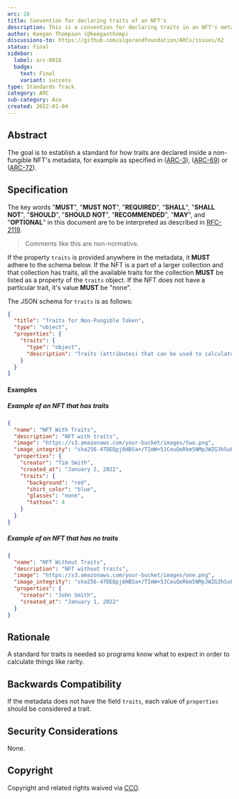 ```yaml
---
arc: 16
title: Convention for declaring traits of an NFT's
description: This is a convention for declaring traits in an NFT's metadata.
author: Keegan Thompson (@keeganthomp)
discussions-to: https://github.com/algorandfoundation/ARCs/issues/62
status: Final
sidebar:
  label: arc-0016
  badge:
    text: Final
    variant: success
type: Standards Track
category: ARC
sub-category: Asa
created: 2022-01-04
---
```


## Abstract

The goal is to establish a standard for how traits are declared inside a non-fungible NFT's metadata, for example as specified in ([ARC-3](/arc-standards/arc-0003)), ([ARC-69](/arc-standards/arc-0069)) or ([ARC-72](/arc-standards/arc-0072)).

## Specification

The key words "**MUST**", "**MUST NOT**", "**REQUIRED**", "**SHALL**", "**SHALL NOT**", "**SHOULD**", "**SHOULD NOT**", "**RECOMMENDED**", "**MAY**", and "**OPTIONAL**" in this document are to be interpreted as described in <a href="https://www.ietf.org/rfc/rfc2119.txt">RFC-2119</a>.

> Comments like this are non-normative.

If the property `traits` is provided anywhere in the metadata, it **MUST** adhere to the schema below.
If the NFT is a part of a larger collection and that collection has traits, all the available traits for the collection **MUST** be listed as a property of the `traits` object.
If the NFT does not have a particular trait, it's value **MUST** be "none".

The JSON schema for `traits` is as follows:

```json
{
  "title": "Traits for Non-Fungible Token",
  "type": "object",
  "properties": {
    "traits": {
      "type": "object",
      "description": "Traits (attributes) that can be used to calculate things like rarity. Values may be strings or numbers"
    }
  }
}
```

#### Examples

##### Example of an NFT that has traits

```json
{
  "name": "NFT With Traits",
  "description": "NFT with traits",
  "image": "https://s3.amazonaws.com/your-bucket/images/two.png",
  "image_integrity": "sha256-47DEQpj8HBSa+/TImW+5JCeuQeRkm5NMpJWZG3hSuFU=",
  "properties": {
    "creator": "Tim Smith",
    "created_at": "January 2, 2022",
    "traits": {
      "background": "red",
      "shirt_color": "blue",
      "glasses": "none",
      "tattoos": 4
    }
  }
}
```

##### Example of an NFT that has no traits

```json
{
  "name": "NFT Without Traits",
  "description": "NFT without traits",
  "image": "https://s3.amazonaws.com/your-bucket/images/one.png",
  "image_integrity": "sha256-47DEQpj8HBSa+/TImW+5JCeuQeRkm5NMpJWZG3hSuFU=",
  "properties": {
    "creator": "John Smith",
    "created_at": "January 1, 2022"
  }
}
```

## Rationale

A standard for traits is needed so programs know what to expect in order to calculate things like rarity.

## Backwards Compatibility

If the metadata does not have the field `traits`, each value of `properties` should be considered a trait.

## Security Considerations

None.

## Copyright

Copyright and related rights waived via <a href="https://creativecommons.org/publicdomain/zero/1.0/">CCO</a>.
